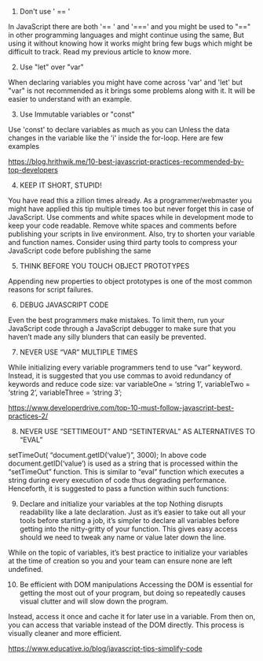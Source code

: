 1. Don't use ' == '

In JavaScript there are both '== ' and '===' and you might be used to "==" in other programming languages and might continue using the same, But using it without knowing how it works might bring few bugs which might be difficult to track. Read my previous article to know more.

2. Use "let" over "var"

When declaring variables you might have come across 'var' and 'let' but "var" is not recommended as it brings some problems along with it. It will be easier to understand with an example.

3. Use Immutable variables or "const"

Use 'const' to declare variables as much as you can Unless the data changes in the variable like the 'i' inside the for-loop. Here are few examples

https://blog.hrithwik.me/10-best-javascript-practices-recommended-by-top-developers


4. KEEP IT SHORT, STUPID!

You have read this a zillion times already. As a programmer/webmaster you might have applied this tip multiple times too but never forget this in case of JavaScript.
Use comments and white spaces while in development mode to keep your code readable.
Remove white spaces and comments before publishing your scripts in live environment. Also, try to shorten your variable and function names.
Consider using third party tools to compress your JavaScript code before publishing the same

5. THINK BEFORE YOU TOUCH OBJECT PROTOTYPES

Appending new properties to object prototypes is one of the most common reasons for script failures.

6. DEBUG JAVASCRIPT CODE

Even the best programmers make mistakes. To limit them, run your JavaScript code through a JavaScript debugger to make sure that you haven’t made any silly blunders that can easily be prevented.

7. NEVER USE “VAR” MULTIPLE TIMES

While initializing every variable programmers tend to use “var” keyword. Instead, it is suggested that you use commas to avoid redundancy of keywords and reduce code size:
var variableOne = ‘string 1’,
variableTwo = ‘string 2’,
variableThree = ‘string 3’;

https://www.developerdrive.com/top-10-must-follow-javascript-best-practices-2/

8. NEVER USE “SETTIMEOUT” AND “SETINTERVAL” AS ALTERNATIVES TO “EVAL”

setTimeOut( “document.getID(‘value’)”, 3000);
In above code document.getID(‘value’) is used as a string that is processed within the “setTimeOut” function. This is similar to “eval” function which executes a string during every execution of code thus degrading performance. Henceforth, it is suggested to pass a function within such functions:

9. Declare and initialize your variables at the top
Nothing disrupts readability like a late declaration. Just as it’s easier to take out all your tools before starting a job, it’s simpler to declare all variables before getting into the nitty-gritty of your function. This gives easy access should we need to tweak any name or value later down the line.

While on the topic of variables, it’s best practice to initialize your variables at the time of creation so you and your team can ensure none are left undefined.

10. Be efficient with DOM manipulations
Accessing the DOM is essential for getting the most out of your program, but doing so repeatedly causes visual clutter and will slow down the program.

Instead, access it once and cache it for later use in a variable. From then on, you can access that variable instead of the DOM directly. This process is visually cleaner and more efficient.

https://www.educative.io/blog/javascript-tips-simplify-code

